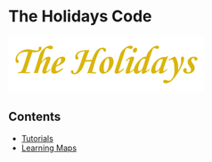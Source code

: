 # The Holidays Code

<img src="./logo.jpg" height=100 />

## Contents

- [Tutorials](./list.md)
- [Learning Maps]()
